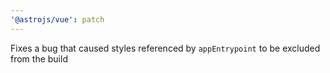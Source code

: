 ```yaml
---
'@astrojs/vue': patch
---
```


Fixes a bug that caused styles referenced by `appEntrypoint` to be excluded from the build
